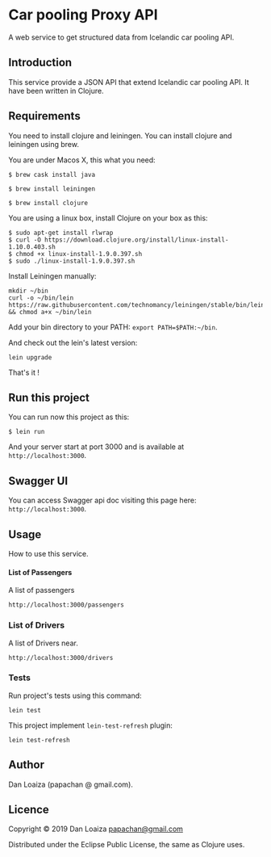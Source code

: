 # Car pooling Proxy API

A web service to get structured data from Icelandic car pooling API.

## Introduction

This service provide a JSON API that extend Icelandic car pooling API. It have been written in Clojure.

## Requirements

You need to install clojure and leiningen. You can install clojure and leiningen using brew.

You are under Macos X, this what you need:

```
$ brew cask install java
```

```
$ brew install leiningen
```

```
$ brew install clojure
```

You are using a linux box, install Clojure on your box as this:

```
$ sudo apt-get install rlwrap
$ curl -O https://download.clojure.org/install/linux-install-1.10.0.403.sh
$ chmod +x linux-install-1.9.0.397.sh
$ sudo ./linux-install-1.9.0.397.sh
```

Install Leiningen manually:

```
mkdir ~/bin
curl -o ~/bin/lein https://raw.githubusercontent.com/technomancy/leiningen/stable/bin/lein && chmod a+x ~/bin/lein
```
Add your bin directory to your PATH: `export PATH=$PATH:~/bin`.

And check out the lein's latest version:

```
lein upgrade
```

That's it !


## Run this project

You can run now this project as this:

```
$ lein run
```

And your server start at port 3000 and is available at `http://localhost:3000`.

## Swagger UI

You can access Swagger api doc visiting this page here: `http://localhost:3000`.

## Usage

How to use this service.

#### List of Passengers

A list of passengers

`http://localhost:3000/passengers`


### List of Drivers

A list of Drivers near.

`http://localhost:3000/drivers`


### Tests

Run project's tests using this command:

```
lein test
```
This project implement `lein-test-refresh` plugin:

```
lein test-refresh
```

## Author

Dan Loaiza (papachan @ gmail.com).

## Licence

Copyright © 2019 Dan Loaiza <papachan@gmail.com>

Distributed under the Eclipse Public License, the same as Clojure uses.
